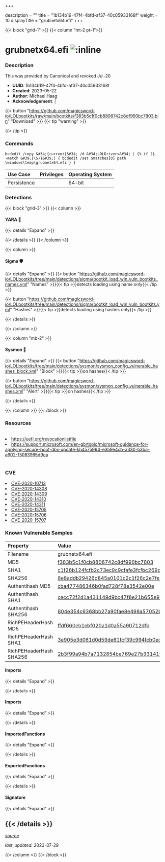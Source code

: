 +++

description = ""
title = "1b134b19-47f4-4bfd-af37-40c05933168f"
weight = 10
displayTitle = "grubnetx64.efi"
+++


{{< block "grid-1" >}}
{{< column "mt-2 pt-1">}}


# grubnetx64.efi ![:inline](/images/twitter_verified.png) 


### Description

This was provided by Canonical and revoked Jul-20
- **UUID**: 1b134b19-47f4-4bfd-af37-40c05933168f
- **Created**: 2023-05-22
- **Author**: Michael Haag
- **Acknowledgement**:  | [](https://twitter.com/)

{{< button "https://github.com/magicsword-io/LOLbootkits/raw/main/bootkits/f383b5c1f0cb8806742c8df990bc7803.bin" "Download" >}}
{{< tip "warning" >}}

{{< /tip >}}

### Commands

```
bcdedit /copy &#34;{current}&#34; /d &#34;LOLDrivers&#34; | {% if ($_ -match &#39;{\S+}&#39;) { bcdedit /set $matches[0] path \windows\temp\grubnetx64.efi } }
```


| Use Case | Privileges | Operating System | 
|:---- | ---- | ---- |
| Persistence |  | 64-bit |



### Detections


{{< block "grid-3" >}}
{{< column >}}
#### YARA 🏹
{{< details "Expand" >}}

{{< /details >}}
{{< /column >}}



{{< column >}}

#### Sigma 🛡️
{{< details "Expand" >}}
{{< button "https://github.com/magicsword-io/LOLbootkits/tree/main/detections/sigma/bootkit_load_win_vuln_bootkits_names.yml" "Names" >}}{{< tip >}}detects loading using name only{{< /tip >}} 


{{< button "https://github.com/magicsword-io/LOLbootkits/tree/main/detections/sigma/bootkit_load_win_vuln_bootkits.yml" "Hashes" >}}{{< tip >}}detects loading using hashes only{{< /tip >}} 

{{< /details >}}

{{< /column >}}


{{< column "mb-2" >}}

#### Sysmon 🔎
{{< details "Expand" >}}
{{< button "https://github.com/magicsword-io/LOLbootkits/tree/main/detections/sysmon/sysmon_config_vulnerable_hashes_block.xml" "Block" >}}{{< tip >}}on hashes{{< /tip >}} 

{{< button "https://github.com/magicsword-io/LOLbootkits/tree/main/detections/sysmon/sysmon_config_vulnerable_hashes.xml" "Alert" >}}{{< tip >}}on hashes{{< /tip >}} 

{{< /details >}}

{{< /column >}}
{{< /block >}}


### Resources
<br>
<li><a href="https://uefi.org/revocationlistfile">https://uefi.org/revocationlistfile</a></li>
<li><a href="https://support.microsoft.com/en-gb/topic/microsoft-guidance-for-applying-secure-boot-dbx-update-kb4575994-e3b9e4cb-a330-b3ba-a602-15083965d9ca">https://support.microsoft.com/en-gb/topic/microsoft-guidance-for-applying-secure-boot-dbx-update-kb4575994-e3b9e4cb-a330-b3ba-a602-15083965d9ca</a></li>
<br>

### CVE

<li><a href="https://cve.mitre.org/cgi-bin/cvename.cgi?name=CVE-2020-10713">CVE-2020-10713</a></li>
<li><a href="https://cve.mitre.org/cgi-bin/cvename.cgi?name=CVE-2020-14308">CVE-2020-14308</a></li>
<li><a href="https://cve.mitre.org/cgi-bin/cvename.cgi?name=CVE-2020-14309">CVE-2020-14309</a></li>
<li><a href="https://cve.mitre.org/cgi-bin/cvename.cgi?name=CVE-2020-14310">CVE-2020-14310</a></li>
<li><a href="https://cve.mitre.org/cgi-bin/cvename.cgi?name=CVE-2020-14311">CVE-2020-14311</a></li>
<li><a href="https://cve.mitre.org/cgi-bin/cvename.cgi?name=CVE-2020-15705">CVE-2020-15705</a></li>
<li><a href="https://cve.mitre.org/cgi-bin/cvename.cgi?name=CVE-2020-15706">CVE-2020-15706</a></li>
<li><a href="https://cve.mitre.org/cgi-bin/cvename.cgi?name=CVE-2020-15707">CVE-2020-15707</a></li>

### Known Vulnerable Samples

| Property           | Value |
|:-------------------|:------|
| Filename           | grubnetx64.efi |
| MD5                | [f383b5c1f0cb8806742c8df990bc7803](https://www.virustotal.com/gui/file/f383b5c1f0cb8806742c8df990bc7803) |
| SHA1               | [c1f26b124fcfb2c73ec9c9cfafe3fcfbc269d4e7](https://www.virustotal.com/gui/file/c1f26b124fcfb2c73ec9c9cfafe3fcfbc269d4e7) |
| SHA256             | [8e8addb29426d845a0101c2c1f26c2e7fe8c78128ab04f16cfcb4e06461b0101](https://www.virustotal.com/gui/file/8e8addb29426d845a0101c2c1f26c2e7fe8c78128ab04f16cfcb4e06461b0101) |
| Authentihash MD5   | [cba477486346b0fad728f78e3542e00e](https://www.virustotal.com/gui/search/authentihash%253Acba477486346b0fad728f78e3542e00e) |
| Authentihash SHA1  | [cecc72f2d1a431149d9bc47f8e21b655e980e9f2](https://www.virustotal.com/gui/search/authentihash%253Acecc72f2d1a431149d9bc47f8e21b655e980e9f2) |
| Authentihash SHA256| [804e354c6368bb27a90fae8e498a57052b293418259a019c4f53a2007254490f](https://www.virustotal.com/gui/search/authentihash%253A804e354c6368bb27a90fae8e498a57052b293418259a019c4f53a2007254490f) |
| RichPEHeaderHash MD5   | [ffdf660eb1ebf020a1d0a55a90712dfb](https://www.virustotal.com/gui/search/rich_pe_header_hash%253Affdf660eb1ebf020a1d0a55a90712dfb) |
| RichPEHeaderHash SHA1  | [3e905e3d061d0d59de61fcf39c994fcb0ec1bab3](https://www.virustotal.com/gui/search/rich_pe_header_hash%253A3e905e3d061d0d59de61fcf39c994fcb0ec1bab3) |
| RichPEHeaderHash SHA256| [2b3f99a94b7a7132854be769e27b331419c53989ef42f686d6f5ba09ddefefd6](https://www.virustotal.com/gui/search/rich_pe_header_hash%253A2b3f99a94b7a7132854be769e27b331419c53989ef42f686d6f5ba09ddefefd6) |


#### Imports
{{< details "Expand" >}}

{{< /details >}}
#### Imports
{{< details "Expand" >}}

{{< /details >}}
#### ImportedFunctions
{{< details "Expand" >}}

{{< /details >}}
#### ExportedFunctions
{{< details "Expand" >}}

{{< /details >}}

#### Signature
{{< details "Expand" >}}

{{< /details >}}
-----



[*source*](https://github.com/magicsword-io/LOLbootkits/tree/main/yaml/1b134b19-47f4-4bfd-af37-40c05933168f.yaml)

*last_updated:* 2023-07-29








{{< /column >}}
{{< /block >}}
